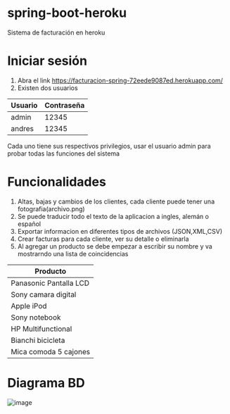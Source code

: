 # spring-boot-heroku
Sistema de facturación en heroku

# Iniciar sesión
1. Abra el link https://facturacion-spring-72eede9087ed.herokuapp.com/
2. Existen dos usuarios
   
| Usuario       | Contraseña    |
| ------------- | ------------- |
| admin         | 12345         |
| andres        | 12345         |
 
Cada uno tiene sus respectivos privilegios, usar el usuario admin para probar todas las funciones del sistema

# Funcionalidades
1. Altas, bajas y cambios de los clientes, cada cliente puede tener una fotografia(archivo.png)
2. Se puede traducir todo el texto de la aplicacion a ingles, alemán o español
3. Exportar informacion en diferentes tipos de archivos (JSON,XML,CSV)
4. Crear facturas para cada cliente, ver su detalle o eliminarla
5. Al agregar un producto se debe empezar a escribir su nombre y va mostrarndo una lista de coincidencias
   
|  Producto               | 
| ------------------------| 
| Panasonic Pantalla LCD  |
| Sony camara digital  |
| Apple iPod|
| Sony notebook|
| HP Multifunctional|
| Bianchi bicicleta|
| Mica comoda 5 cajones|


# Diagrama BD 
![image](https://github.com/VeraBeltran-MiguelAngel/spring-boot-heroku/assets/114844367/62e95db0-462b-4fd6-a318-2090a7b5e8fc)


